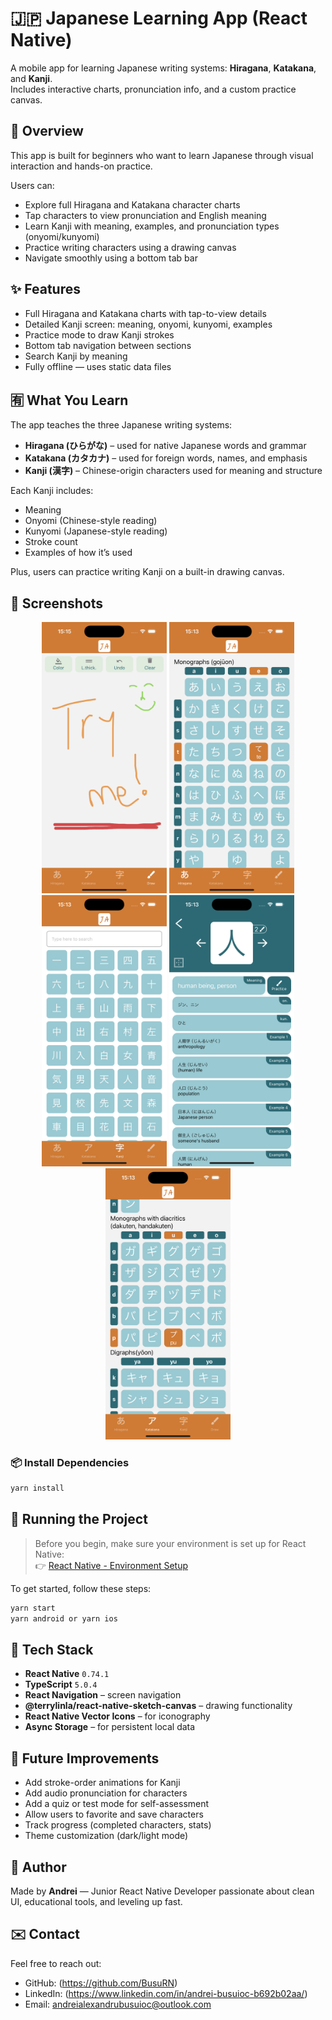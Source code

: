 # 🇯🇵 Japanese Learning App (React Native)

A mobile app for learning Japanese writing systems: **Hiragana**, **Katakana**, and **Kanji**.  
Includes interactive charts, pronunciation info, and a custom practice canvas.

## 📘 Overview

This app is built for beginners who want to learn Japanese through visual interaction and hands-on practice.

Users can:
- Explore full Hiragana and Katakana character charts
- Tap characters to view pronunciation and English meaning
- Learn Kanji with meaning, examples, and pronunciation types (onyomi/kunyomi)
- Practice writing characters using a drawing canvas
- Navigate smoothly using a bottom tab bar

## ✨ Features

- Full Hiragana and Katakana charts with tap-to-view details
- Detailed Kanji screen: meaning, onyomi, kunyomi, examples
- Practice mode to draw Kanji strokes
- Bottom tab navigation between sections
- Search Kanji by meaning
- Fully offline — uses static data files

## 🈶 What You Learn

The app teaches the three Japanese writing systems:

- **Hiragana (ひらがな)** – used for native Japanese words and grammar
- **Katakana (カタカナ)** – used for foreign words, names, and emphasis
- **Kanji (漢字)** – Chinese-origin characters used for meaning and structure

Each Kanji includes:
- Meaning
- Onyomi (Chinese-style reading)
- Kunyomi (Japanese-style reading)
- Stroke count
- Examples of how it’s used

Plus, users can practice writing Kanji on a built-in drawing canvas.

## 📸 Screenshots

<div align="center">
  <img src="./screenshots/canvas.png" width="200"/>
  <img src="./screenshots/hiragana.png" width="200"/>
  <img src="./screenshots/kanji.png" width="200"/>
  <img src="./screenshots/kanjiInfo.png" width="200"/>
  <img src="./screenshots/katakana.png" width="200"/>
</div>



### 📦 Install Dependencies

```bash
yarn install
```

## 🚀 Running the Project

> Before you begin, make sure your environment is set up for React Native:  
👉 [React Native - Environment Setup](https://reactnative.dev/docs/environment-setup)


To get started, follow these steps:
```bash
yarn start
yarn android or yarn ios
```

## 🧰 Tech Stack

- **React Native** `0.74.1`
- **TypeScript** `5.0.4`
- **React Navigation** – screen navigation
- **@terrylinla/react-native-sketch-canvas** – drawing functionality
- **React Native Vector Icons** – for iconography
- **Async Storage** – for persistent local data

## 📌 Future Improvements

- Add stroke-order animations for Kanji
- Add audio pronunciation for characters
- Add a quiz or test mode for self-assessment
- Allow users to favorite and save characters
- Track progress (completed characters, stats)
- Theme customization (dark/light mode)


## 👤 Author

Made by **Andrei** — Junior React Native Developer passionate about clean UI, educational tools, and leveling up fast.


## ✉️ Contact

Feel free to reach out:

- GitHub: (https://github.com/BusuRN)
- LinkedIn: (https://www.linkedin.com/in/andrei-busuioc-b692b02aa/)
- Email: andreialexandrubusuioc@outlook.com

